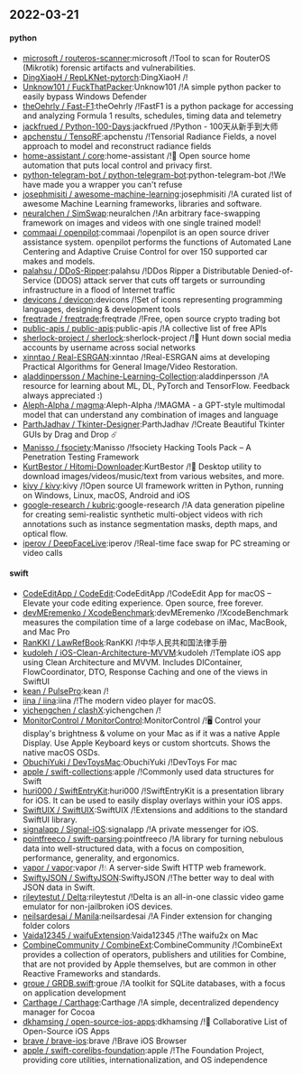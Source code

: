 ## 2022-03-21

#### python
* [microsoft / routeros-scanner](https://github.com/microsoft/routeros-scanner):microsoft /!Tool to scan for RouterOS (Mikrotik) forensic artifacts and vulnerabilities.
* [DingXiaoH / RepLKNet-pytorch](https://github.com/DingXiaoH/RepLKNet-pytorch):DingXiaoH /!
* [Unknow101 / FuckThatPacker](https://github.com/Unknow101/FuckThatPacker):Unknow101 /!A simple python packer to easily bypass Windows Defender
* [theOehrly / Fast-F1](https://github.com/theOehrly/Fast-F1):theOehrly /!FastF1 is a python package for accessing and analyzing Formula 1 results, schedules, timing data and telemetry
* [jackfrued / Python-100-Days](https://github.com/jackfrued/Python-100-Days):jackfrued /!Python - 100天从新手到大师
* [apchenstu / TensoRF](https://github.com/apchenstu/TensoRF):apchenstu /!Tensorial Radiance Fields, a novel approach to model and reconstruct radiance fields
* [home-assistant / core](https://github.com/home-assistant/core):home-assistant /!🏡 Open source home automation that puts local control and privacy first.
* [python-telegram-bot / python-telegram-bot](https://github.com/python-telegram-bot/python-telegram-bot):python-telegram-bot /!We have made you a wrapper you can't refuse
* [josephmisiti / awesome-machine-learning](https://github.com/josephmisiti/awesome-machine-learning):josephmisiti /!A curated list of awesome Machine Learning frameworks, libraries and software.
* [neuralchen / SimSwap](https://github.com/neuralchen/SimSwap):neuralchen /!An arbitrary face-swapping framework on images and videos with one single trained model!
* [commaai / openpilot](https://github.com/commaai/openpilot):commaai /!openpilot is an open source driver assistance system. openpilot performs the functions of Automated Lane Centering and Adaptive Cruise Control for over 150 supported car makes and models.
* [palahsu / DDoS-Ripper](https://github.com/palahsu/DDoS-Ripper):palahsu /!DDos Ripper a Distributable Denied-of-Service (DDOS) attack server that cuts off targets or surrounding infrastructure in a flood of Internet traffic
* [devicons / devicon](https://github.com/devicons/devicon):devicons /!Set of icons representing programming languages, designing & development tools
* [freqtrade / freqtrade](https://github.com/freqtrade/freqtrade):freqtrade /!Free, open source crypto trading bot
* [public-apis / public-apis](https://github.com/public-apis/public-apis):public-apis /!A collective list of free APIs
* [sherlock-project / sherlock](https://github.com/sherlock-project/sherlock):sherlock-project /!🔎 Hunt down social media accounts by username across social networks
* [xinntao / Real-ESRGAN](https://github.com/xinntao/Real-ESRGAN):xinntao /!Real-ESRGAN aims at developing Practical Algorithms for General Image/Video Restoration.
* [aladdinpersson / Machine-Learning-Collection](https://github.com/aladdinpersson/Machine-Learning-Collection):aladdinpersson /!A resource for learning about ML, DL, PyTorch and TensorFlow. Feedback always appreciated :)
* [Aleph-Alpha / magma](https://github.com/Aleph-Alpha/magma):Aleph-Alpha /!MAGMA - a GPT-style multimodal model that can understand any combination of images and language
* [ParthJadhav / Tkinter-Designer](https://github.com/ParthJadhav/Tkinter-Designer):ParthJadhav /!Create Beautiful Tkinter GUIs by Drag and Drop ☄️
* [Manisso / fsociety](https://github.com/Manisso/fsociety):Manisso /!fsociety Hacking Tools Pack – A Penetration Testing Framework
* [KurtBestor / Hitomi-Downloader](https://github.com/KurtBestor/Hitomi-Downloader):KurtBestor /!🍰 Desktop utility to download images/videos/music/text from various websites, and more.
* [kivy / kivy](https://github.com/kivy/kivy):kivy /!Open source UI framework written in Python, running on Windows, Linux, macOS, Android and iOS
* [google-research / kubric](https://github.com/google-research/kubric):google-research /!A data generation pipeline for creating semi-realistic synthetic multi-object videos with rich annotations such as instance segmentation masks, depth maps, and optical flow.
* [iperov / DeepFaceLive](https://github.com/iperov/DeepFaceLive):iperov /!Real-time face swap for PC streaming or video calls

#### swift
* [CodeEditApp / CodeEdit](https://github.com/CodeEditApp/CodeEdit):CodeEditApp /!CodeEdit App for macOS – Elevate your code editing experience. Open source, free forever.
* [devMEremenko / XcodeBenchmark](https://github.com/devMEremenko/XcodeBenchmark):devMEremenko /!XcodeBenchmark measures the compilation time of a large codebase on iMac, MacBook, and Mac Pro
* [RanKKI / LawRefBook](https://github.com/RanKKI/LawRefBook):RanKKI /!中华人民共和国法律手册
* [kudoleh / iOS-Clean-Architecture-MVVM](https://github.com/kudoleh/iOS-Clean-Architecture-MVVM):kudoleh /!Template iOS app using Clean Architecture and MVVM. Includes DIContainer, FlowCoordinator, DTO, Response Caching and one of the views in SwiftUI
* [kean / PulsePro](https://github.com/kean/PulsePro):kean /!
* [iina / iina](https://github.com/iina/iina):iina /!The modern video player for macOS.
* [yichengchen / clashX](https://github.com/yichengchen/clashX):yichengchen /!
* [MonitorControl / MonitorControl](https://github.com/MonitorControl/MonitorControl):MonitorControl /!🖥 Control your display's brightness & volume on your Mac as if it was a native Apple Display. Use Apple Keyboard keys or custom shortcuts. Shows the native macOS OSDs.
* [ObuchiYuki / DevToysMac](https://github.com/ObuchiYuki/DevToysMac):ObuchiYuki /!DevToys For mac
* [apple / swift-collections](https://github.com/apple/swift-collections):apple /!Commonly used data structures for Swift
* [huri000 / SwiftEntryKit](https://github.com/huri000/SwiftEntryKit):huri000 /!SwiftEntryKit is a presentation library for iOS. It can be used to easily display overlays within your iOS apps.
* [SwiftUIX / SwiftUIX](https://github.com/SwiftUIX/SwiftUIX):SwiftUIX /!Extensions and additions to the standard SwiftUI library.
* [signalapp / Signal-iOS](https://github.com/signalapp/Signal-iOS):signalapp /!A private messenger for iOS.
* [pointfreeco / swift-parsing](https://github.com/pointfreeco/swift-parsing):pointfreeco /!A library for turning nebulous data into well-structured data, with a focus on composition, performance, generality, and ergonomics.
* [vapor / vapor](https://github.com/vapor/vapor):vapor /!💧 A server-side Swift HTTP web framework.
* [SwiftyJSON / SwiftyJSON](https://github.com/SwiftyJSON/SwiftyJSON):SwiftyJSON /!The better way to deal with JSON data in Swift.
* [rileytestut / Delta](https://github.com/rileytestut/Delta):rileytestut /!Delta is an all-in-one classic video game emulator for non-jailbroken iOS devices.
* [neilsardesai / Manila](https://github.com/neilsardesai/Manila):neilsardesai /!A Finder extension for changing folder colors
* [Vaida12345 / waifuExtension](https://github.com/Vaida12345/waifuExtension):Vaida12345 /!The waifu2x on Mac
* [CombineCommunity / CombineExt](https://github.com/CombineCommunity/CombineExt):CombineCommunity /!CombineExt provides a collection of operators, publishers and utilities for Combine, that are not provided by Apple themselves, but are common in other Reactive Frameworks and standards.
* [groue / GRDB.swift](https://github.com/groue/GRDB.swift):groue /!A toolkit for SQLite databases, with a focus on application development
* [Carthage / Carthage](https://github.com/Carthage/Carthage):Carthage /!A simple, decentralized dependency manager for Cocoa
* [dkhamsing / open-source-ios-apps](https://github.com/dkhamsing/open-source-ios-apps):dkhamsing /!📱 Collaborative List of Open-Source iOS Apps
* [brave / brave-ios](https://github.com/brave/brave-ios):brave /!Brave iOS Browser
* [apple / swift-corelibs-foundation](https://github.com/apple/swift-corelibs-foundation):apple /!The Foundation Project, providing core utilities, internationalization, and OS independence
